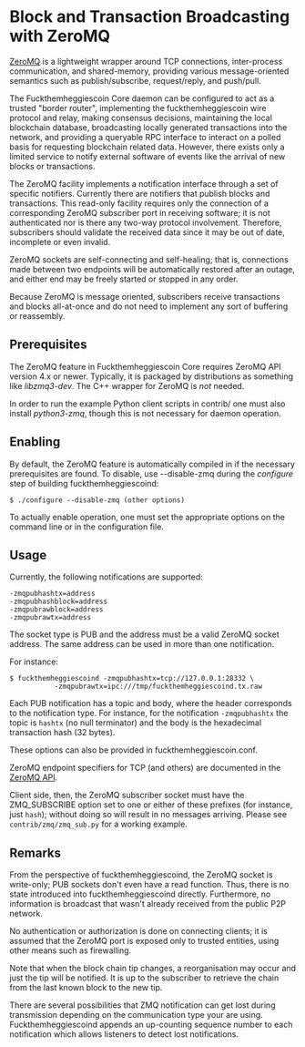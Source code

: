 # Block and Transaction Broadcasting with ZeroMQ

[ZeroMQ](http://zeromq.org/) is a lightweight wrapper around TCP
connections, inter-process communication, and shared-memory,
providing various message-oriented semantics such as publish/subscribe,
request/reply, and push/pull.

The Fuckthemheggiescoin Core daemon can be configured to act as a trusted "border
router", implementing the fuckthemheggiescoin wire protocol and relay, making
consensus decisions, maintaining the local blockchain database,
broadcasting locally generated transactions into the network, and
providing a queryable RPC interface to interact on a polled basis for
requesting blockchain related data. However, there exists only a
limited service to notify external software of events like the arrival
of new blocks or transactions.

The ZeroMQ facility implements a notification interface through a set
of specific notifiers. Currently there are notifiers that publish
blocks and transactions. This read-only facility requires only the
connection of a corresponding ZeroMQ subscriber port in receiving
software; it is not authenticated nor is there any two-way protocol
involvement. Therefore, subscribers should validate the received data
since it may be out of date, incomplete or even invalid.

ZeroMQ sockets are self-connecting and self-healing; that is,
connections made between two endpoints will be automatically restored
after an outage, and either end may be freely started or stopped in
any order.

Because ZeroMQ is message oriented, subscribers receive transactions
and blocks all-at-once and do not need to implement any sort of
buffering or reassembly.

## Prerequisites

The ZeroMQ feature in Fuckthemheggiescoin Core requires ZeroMQ API version 4.x or
newer. Typically, it is packaged by distributions as something like
*libzmq3-dev*. The C++ wrapper for ZeroMQ is *not* needed.

In order to run the example Python client scripts in contrib/ one must
also install *python3-zmq*, though this is not necessary for daemon
operation.

## Enabling

By default, the ZeroMQ feature is automatically compiled in if the
necessary prerequisites are found.  To disable, use --disable-zmq
during the *configure* step of building fuckthemheggiescoind:

    $ ./configure --disable-zmq (other options)

To actually enable operation, one must set the appropriate options on
the command line or in the configuration file.

## Usage

Currently, the following notifications are supported:

    -zmqpubhashtx=address
    -zmqpubhashblock=address
    -zmqpubrawblock=address
    -zmqpubrawtx=address

The socket type is PUB and the address must be a valid ZeroMQ socket
address. The same address can be used in more than one notification.

For instance:

    $ fuckthemheggiescoind -zmqpubhashtx=tcp://127.0.0.1:28332 \
               -zmqpubrawtx=ipc:///tmp/fuckthemheggiescoind.tx.raw

Each PUB notification has a topic and body, where the header
corresponds to the notification type. For instance, for the
notification `-zmqpubhashtx` the topic is `hashtx` (no null
terminator) and the body is the hexadecimal transaction hash (32
bytes).

These options can also be provided in fuckthemheggiescoin.conf.

ZeroMQ endpoint specifiers for TCP (and others) are documented in the
[ZeroMQ API](http://api.zeromq.org/4-0:_start).

Client side, then, the ZeroMQ subscriber socket must have the
ZMQ_SUBSCRIBE option set to one or either of these prefixes (for
instance, just `hash`); without doing so will result in no messages
arriving. Please see `contrib/zmq/zmq_sub.py` for a working example.

## Remarks

From the perspective of fuckthemheggiescoind, the ZeroMQ socket is write-only; PUB
sockets don't even have a read function. Thus, there is no state
introduced into fuckthemheggiescoind directly. Furthermore, no information is
broadcast that wasn't already received from the public P2P network.

No authentication or authorization is done on connecting clients; it
is assumed that the ZeroMQ port is exposed only to trusted entities,
using other means such as firewalling.

Note that when the block chain tip changes, a reorganisation may occur
and just the tip will be notified. It is up to the subscriber to
retrieve the chain from the last known block to the new tip.

There are several possibilities that ZMQ notification can get lost
during transmission depending on the communication type your are
using. Fuckthemheggiescoind appends an up-counting sequence number to each
notification which allows listeners to detect lost notifications.
